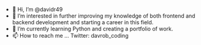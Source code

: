 - 👋 Hi, I’m @davidr49
- 👀 I’m interested in further improving my knowledge of both frontend and backend development and starting a career in this field.
- 🌱 I’m currently learning Python and creating a portfolio of work. 
- 📫 How to reach me ... Twitter: davrob_coding

<!---
davidr49/davidr49 is a ✨ special ✨ repository because its `README.md` (this file) appears on your GitHub profile.
You can click the Preview link to take a look at your changes.
--->
